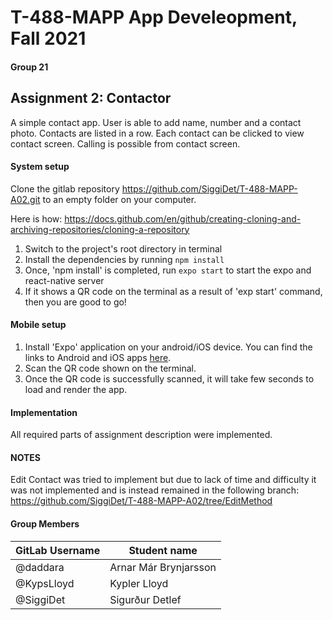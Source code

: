 # T-488-MAPP App Develeopment, Fall 2021

#### Group 21

## Assignment 2: Contactor

A simple contact app. User is able to add name, number and a contact photo. Contacts are listed in a row. Each contact can be clicked to view contact screen. Calling is possible from contact screen.  


#### System setup

Clone the gitlab repository https://github.com/SiggiDet/T-488-MAPP-A02.git to an empty folder on your computer.

Here is how: https://docs.github.com/en/github/creating-cloning-and-archiving-repositories/cloning-a-repository

1. Switch to the project's root directory in terminal
2. Install the dependencies by running `npm install`
3. Once, 'npm install' is completed, run `expo start` to start the expo and react-native server
4. If it shows a QR code on the terminal as a result of 'exp start' command, then you are good to go!

#### Mobile setup

1. Install 'Expo' application on your android/iOS device. You can find the links to Android and iOS apps [here](https://expo.io/tools#client).
2. Scan the QR code shown on the terminal.
3. Once the QR code is successfully scanned, it will take few seconds to load and render the app.

#### Implementation

All required parts of assignment description were implemented. 

#### NOTES

Edit Contact was tried to implement but due to lack of time and difficulty it was not implemented and is instead remained in the following branch: https://github.com/SiggiDet/T-488-MAPP-A02/tree/EditMethod

#### Group Members

| GitLab Username          | Student name                  |
| ------------------------ | ----------------------------- |
| @daddara                 | Arnar Már Brynjarsson         |
| @KypsLloyd               | Kypler Lloyd                  |
| @SiggiDet                | Sigurður Detlef               |